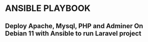 # ANSIBLE PLAYBOOK

## Deploy Apache, Mysql, PHP and Adminer On Debian 11 with Ansible to run Laravel project 
